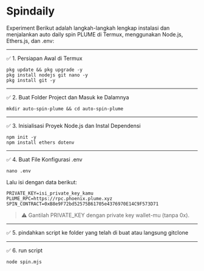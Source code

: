 # Spindaily
Experiment
Berikut adalah langkah-langkah lengkap instalasi dan menjalankan auto daily spin PLUME di Termux, menggunakan Node.js, Ethers.js, dan .env:


---

✅ 1. Persiapan Awal di Termux

```
pkg update && pkg upgrade -y
pkg install nodejs git nano -y
pkg install git -y
```

---

✅ 2. Buat Folder Project dan Masuk ke Dalamnya

```
mkdir auto-spin-plume && cd auto-spin-plume
```


---

✅ 3. Inisialisasi Proyek Node.js dan Instal Dependensi

```
npm init -y
npm install ethers dotenv
```


---

✅ 4. Buat File Konfigurasi .env

```
nano .env
```

Lalu isi dengan data berikut:

``
PRIVATE_KEY=isi_private_key_kamu
PLUME_RPC=https://rpc.phoenix.plume.xyz
SPIN_CONTRACT=0xB8e9F72bd52575B61705e4376970E14C9F573D71
``

> ⚠️ Gantilah PRIVATE_KEY dengan private key wallet-mu (tanpa 0x).




---

✅ 5. pindahkan script ke folder yang telah di buat atau langsung gitclone


---
✅ 6. run script 

```
node spin.mjs
```

